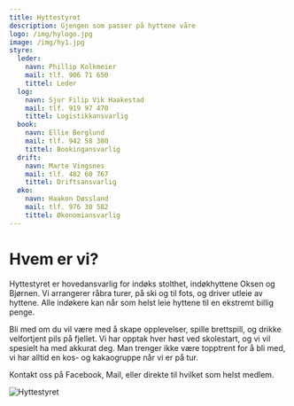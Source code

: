```yaml
---
title: Hyttestyret
description: Gjengen som passer på hyttene våre
logo: /img/hylogo.jpg
image: /img/hy1.jpg
styre:
  leder:
    navn: Phillip Kolkmeier
    mail: tlf. 906 71 650
    tittel: Leder
  log:
    navn: Sjur Filip Vik Haakestad
    mail: tlf. 919 97 470
    tittel: Logistikkansvarlig
  book:
    navn: Ellie Berglund
    mail: tlf. 942 58 380
    tittel: Bookingansvarlig
  drift:
    navn: Marte Vingsnes
    mail: tlf. 482 60 767
    tittel: Driftsansvarlig
  øko:
    navn: Haakon Døssland
    mail: tlf. 976 30 582
    tittel: Økonomiansvarlig
---
```


# Hvem er vi?

Hyttestyret er hovedansvarlig for indøks stolthet, indøkhyttene Oksen og Bjørnen. Vi arrangerer råbra turer, på ski og til fots, og driver utleie av hyttene. Alle indøkere kan når som helst leie hyttene til en ekstremt billig penge.

Bli med om du vil være med å skape opplevelser, spille brettspill, og drikke velfortjent pils på fjellet.
Vi har opptak hver høst ved skolestart, og vi vil spesielt ha med akkurat deg. Man trenger ikke være topptrent for å bli med, vi har alltid en kos- og kakaogruppe når vi er på tur.

Kontakt oss på Facebook, Mail, eller direkte til hvilket som helst medlem.

![Hyttestyret](/img/hy2.jpg)
